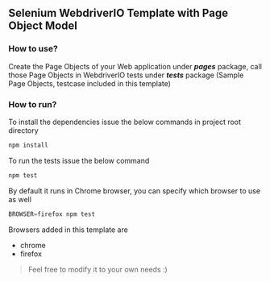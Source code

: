 ## Selenium WebdriverIO Template with Page Object Model

### How to use?
Create the Page Objects of your Web application under **_pages_** package, call those Page Objects in WebdriverIO tests under **_tests_** package (Sample Page Objects, testcase included in this template)

### How to run?
To install the dependencies issue the below commands in project root directory
```javascript
npm install
``` 
To run the tests issue the below command
```javascript
npm test
``` 
By default it runs in Chrome browser, you can specify which browser to use as well
```javascript
BROWSER=firefox npm test
```

Browsers added in this template are 
* chrome
* firefox

> Feel free to modify it to your own needs :)